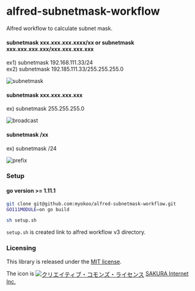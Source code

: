# alfred-subnetmask-workflow

Alfred workflow to calculate subnet mask.

#### subnetmask xxx.xxx.xxx.xxxx/xx or subnetmask xxx.xxx.xxx.xxx/xxx.xxx.xxx.xxx 
ex1) subnetmask 192.168.111.33/24  
ex2) subnetmask 192.185.111.33/255.255.255.0  

![subnetmask](https://user-images.githubusercontent.com/1995330/51617935-9a7a1100-1f70-11e9-905c-3907a05564fc.gif)


#### subnetmask xxx.xxx.xxx.xxx 
ex) subnetmask 255.255.255.0  

![broadcast](https://user-images.githubusercontent.com/1995330/51617904-86ceaa80-1f70-11e9-8fc6-d37d795b6c3a.gif)


#### subnetmask /xx  
ex) subnetmask /24  

![prefix](https://user-images.githubusercontent.com/1995330/51617833-643c9180-1f70-11e9-85f2-f4f50b2b8078.gif)



### Setup

#### go version >= 1.11.1

```bash
git clone git@github.com:myokoo/alfred-subnetmask-workflow.git
GO111MODULE=on go build

sh setup.sh
```

`setup.sh` is created link to alfred workflow v3 directory.

### Licensing
This library is released under the [MIT license][license].

The icon is <a href="http://creativecommons.org/licenses/by/4.0/" rel="license"><img style="border-width: 0; font-size: 15px; vertical-align: middle;" src="https://i.creativecommons.org/l/by/4.0/80x15.png" alt="クリエイティブ・コモンズ・ライセンス" /></a> [SAKURA Internet Inc.](https://knowledge.sakura.ad.jp/4724/)

[license]: ./LICENSE
